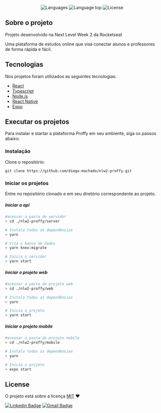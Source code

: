 <p align="center">
   <img alt="Languages" title="Languages" src="https://img.shields.io/github/languages/count/diego-machado/nlw2-proffy" />

  <img alt="Language top" title="Language top"  src="https://img.shields.io/github/languages/top/diego-machado/nlw2-proffy" />

  <img alt="License" src="https://img.shields.io/static/v1?label=license&message=MIT&color=282A36">
</p>

## Sobre o projeto

Projeto desenvolvido na Next Level Week 2 da Rocketseat

Uma plataforma de estudos online que visa conectar alunos e professores de forma rápida e fácil.


## Tecnologias

Nos projetos foram utilizados as seguintes tecnologias:

- [React](https://pt-br.reactjs.org/)
- [Typescript](https://www.typescriptlang.org/)
- [Node.js](https://nodejs.org/en/)
- [React Native](https://reactnative.dev/)
- [Expo](https://expo.io/)

## Executar os projetos

Para instalar e startar a plataforma Proffy em seu ambiente, siga os passos abaixo:

### Instalação

Clone o repositório:
```
git clone https://github.com/diego-machado/nlw2-proffy.git
```

### Iniciar os projetos

Entre no repositório clonado e em seu diretório correspondente ao projeto.


##### Iniciar a api
```bash
#acessar a pasta do servidor
> cd ./nlw2-proffy/server

# Instala todas as dependências
> yarn

# Cria o banco de dados
> yarn knex:migrate

# Inicia o servidor
> yarn start
```

##### Iniciar o projeto web
```bash
#acessar a pasta do projeto web
> cd ./nlw2-proffy/web

# Instala todas as dependências
> yarn

# Inicia o projeto
> yarn start
```

##### Iniciar o projeto mobile
```bash
#acessar a pasta do projeto mobile
> cd ./nlw2-proffy/mobile

# Instala todas as dependências
> yarn

# Inicia o projeto
> expo start
```

## License

O projeto está sobre a licença [MIT](./LICENSE) ❤️ 




[![Linkedin Badge](https://img.shields.io/badge/-Diego%20Machado-blue?style=flat-square&logo=Linkedin&logoColor=white&link=https://www.linkedin.com/in/diego-machado-da-rosa-88309024/)](https://www.linkedin.com/in/diego-machado-da-rosa-88309024/) 
[![Gmail Badge](https://img.shields.io/badge/-diego.machadodarosa@gmail.com-c14438?style=flat-square&logo=Gmail&logoColor=white&link=mailto:diego.machadodarosa@gmail.com)](mailto:diego.machadodarosa@gmail.com)
